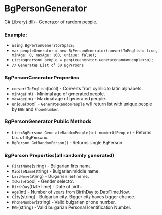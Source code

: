 BgPersonGenerator
=================
C# Library(.dll) - Generator of random people.


### Example:
*	`using BgPersonGeneratorSpace;`
*	`var peopleGenerator = new BgPersonGenerator(convertToEnglish: true, minAge: 0, maxAge: 100, unique: false);`
*	`List<BgPerson> people = peopleGenerator.GenerateRandomPeople(50);`
*	`// Generates List of 50 BgPersons`

### BgPersonGenerator Properties
*	`convertToEnglish`(bool) - Converts from cyrillic to latin alphabets.
*	`minAge`(int) - Minimal age of generated people.
*	`maxAge`(int) - Maximal age of generated people.
*	`unique`(bool) - `GenerateRandomPeople` will return list with unique people by `EGN` and `PhoneNumber`.

### BgPersonGenerator Public Methods
*	`List<BgPerson> GenerateRandomPeople(int numberOfPeople)` - Returns List of BgPersons.
*	`BgPerson GetRandomPerson()` - Returns single BgPerson.

### BgPerson Properties(all randomly generated)
*	`FirstName`(string) - Bulgarian firts name.
*	`MiddleName`(string) - Bulgarian middle name.
*	`LastName`(string) - Bulgarian last name.
*	`IsMale`(bool) - Gender selector.
*	`BirthDay`(DateTime) - Date of birth.
*	`Age`(int) - Number of years from BirthDay to DateTime.Now.
*	`City`(string) - Bulgarian city. Bigger city haves bigger chance.
*	`PhoneNumber`(string) - Valid bulgarian phone number.
*	`EGN`(string) - Valid bulgarian Personal Identification Number.